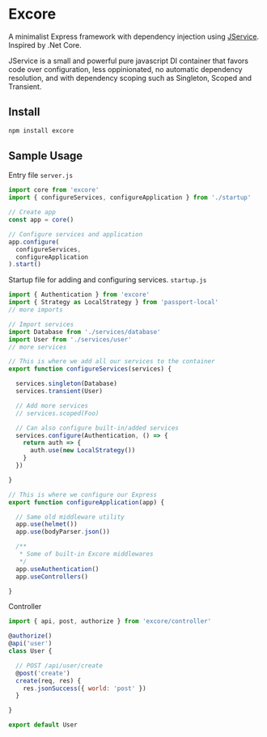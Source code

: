 # Excore

A minimalist Express framework with dependency injection using [JService](https://github.com/rhaldkhein/jservice). Inspired by .Net Core.

JService is a small and powerful pure javascript DI container that favors code over configuration, less oppinionated, no automatic dependency resolution, and with dependency scoping such as Singleton, Scoped and Transient.

## Install

```sh
npm install excore
```

## Sample Usage

Entry file `server.js`

```javascript
import core from 'excore'
import { configureServices, configureApplication } from './startup'

// Create app
const app = core()

// Configure services and application
app.configure(
  configureServices,
  configureApplication
).start()
```

Startup file for adding and configuring services. `startup.js`

```javascript
import { Authentication } from 'excore'
import { Strategy as LocalStrategy } from 'passport-local'
// more imports

// Import services
import Database from './services/database'
import User from './services/user'
// more services

// This is where we add all our services to the container
export function configureServices(services) {

  services.singleton(Database)
  services.transient(User)

  // Add more services
  // services.scoped(Foo)

  // Can also configure built-in/added services
  services.configure(Authentication, () => {
    return auth => {
      auth.use(new LocalStrategy())
    }
  })

}

// This is where we configure our Express
export function configureApplication(app) {

  // Same old middleware utility
  app.use(helmet())
  app.use(bodyParser.json())

  /**
   * Some of built-in Excore middlewares
   */
  app.useAuthentication()
  app.useControllers()

}
```

Controller

```javascript
import { api, post, authorize } from 'excore/controller'

@authorize()
@api('user') 
class User {

  // POST /api/user/create
  @post('create') 
  create(req, res) {
    res.jsonSuccess({ world: 'post' })
  }

}

export default User
```
